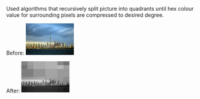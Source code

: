 Used  algorithms that recursively split picture into quadrants until hex colour value for surrounding pixels are compressed to desired degree.

Before:
<img src="toronto.jpeg" width="128"/>

After:
<img src="toronto.bmp.qdt.jpeg" width="128"/>
